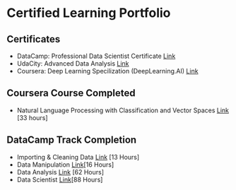 # Certified Learning Portfolio
## Certificates 
- DataCamp: Professional Data Scientist Certificate [Link](https://www.datacamp.com/certificate/DS0016024318486)
- UdaCity: Advanced Data Analysis [Link](confirm.udacity.com/WSJZLPAG)
- Coursera: Deep Learning Specilization (DeepLearning.AI) [Link](https://coursera.org/share/f50d03f53df0f6fec6d30080b322e567)

## Coursera Course Completed
- Natural Language Processing with Classification and Vector Spaces [Link](https://coursera.org/share/eabfa6b2acbb24ebcdbd74d74b2594d4) [33 hours]

## DataCamp Track Completion
- Importing & Cleaning Data [Link](https://www.datacamp.com/completed/statement-of-accomplishment/track/65abc75c110e0df1969f4e42afe79a6526a4b20a) [13 Hours]
- Data Manipulation [Link](https://www.datacamp.com/completed/statement-of-accomplishment/track/9eca09bdf213695a546cb26577581f984197c6e6)[16 Hours]
- Data Analysis [Link](https://www.datacamp.com/completed/statement-of-accomplishment/track/87cc3098fa4b184658397b59d2e730b05cc78a87) [62 Hours]
- Data Scientist [Link](https://www.datacamp.com/completed/statement-of-accomplishment/track/ccc749cb522406c38fba58103be9b778bb83f39a)[88 Hours]

